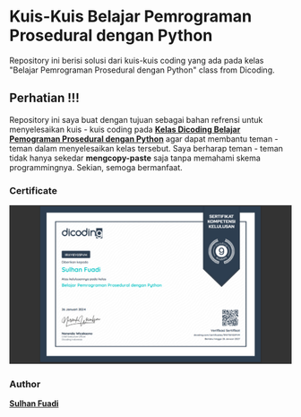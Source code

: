 # Kuis-Kuis Belajar Pemrograman Prosedural dengan Python
Repository ini berisi solusi dari kuis-kuis coding yang ada pada kelas "Belajar Pemrograman Prosedural dengan Python" class from Dicoding.

## Perhatian !!!
Repository ini saya buat dengan tujuan sebagai bahan refrensi untuk menyelesaikan kuis - kuis coding pada <strong>[Kelas Dicoding Belajar Pemograman Prosedural dengan Python](https://www.dicoding.com/academies/620)</strong> agar dapat membantu teman - teman dalam menyelesaikan kelas tersebut. Saya berharap teman - teman tidak hanya sekedar <strong>mengcopy-paste</strong> saja tanpa memahami skema programmingnya. Sekian, semoga bermanfaat.

### Certificate
<img src="./assets/Certificate Belajar Pemrograman Prosedural dengan Python.png"
     alt="Certificate Belajar Pemrograman Prosedural dengan Python"
     >

### Author
<strong>[Sulhan Fuadi](https://github.com/sulhanfuadi)</strong>